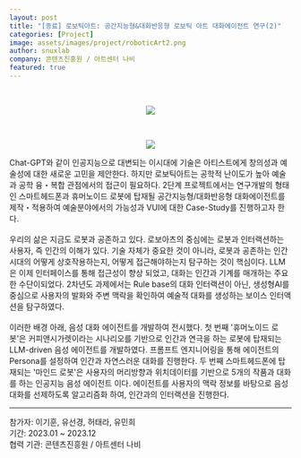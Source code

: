 ```yaml
---
layout: post
title: "[종료] 로보틱아트: 공간지능형&대화반응형 로보틱 아트 대화에이전트 연구(2)"
categories: [Project]
image: assets/images/project/roboticArt2.png
author: snuxlab
company: 콘텐츠진흥원 / 아트센터 나비
featured: true
---
```


<p>
<br>
<p align="center"><img src="{{site.baseurl}}/assets/images/project/roboticArt2.png"></p>
<br>
<p align="center"><img src="{{site.baseurl}}/assets/images/project/RA2exhibition.png"></p>
Chat-GPT와 같이 인공지능으로 대변되는 이시대에 기술은 아티스트에게 창의성과 예술성에 대한 새로운 고민을 제안한다. 하지만 로보틱아트는 공학적 난이도가 높아 예술과 공학 융・복합 관점에서의 접근이 필요하다.  2단계 프로젝트에서는 연구개발의 형태인 스마트헤드폰과 휴머노이드 로봇에 탑재될 공간지능형/대화반응형 대화에이전트를 제작・적용하여 예술분야에서의 가능성과 VUI에 대한 Case-Study를 진행하고자 한다.
<br>
<br>
우리의 삶은 지금도 로봇과 공존하고 있다. 로보아츠의 중심에는 로봇과 인터랙션하는 사용자, 즉 인간의 이해가 있다. 기술 자체가 중요한 것이 아니라, 로봇과 공존하는 인간 시대의 어떻게 상호작용하는지, 어떻게 접근해야하는지 탐구하는 것이 핵심이다. LLM은 이제 인터페이스를 통해 접근성이 향상 되었고, 대화는 인간과 기계를 매개하는 주요한 수단이되었다. 2차년도 과제에서는 Rule base의 대화 인터랙션이 아닌, 생성형AI를 중심으로 사용자의 발화와 주변 맥락을 확인하여 예술적 대화를 생성하는 보이스 인터액션을 탐구하였다.
<br>
<br>
이러한 배경 아래, 음성 대화 에이전트를 개발하여 전시했다. 첫 번째 '휴머노이드 로봇'은 커피앤시가렛이라는 시나리오를 기반으로 인간과 연극을 하는 로봇에 탑재되는 LLM-driven 음성 에이전트를 개발하였다. 프롬프트 엔지니어링을 통해 에이전트의 Persona를 설정하여 인간과 자연스러운 대화를 진행한다. 두 번째 스마트헤드폰에 탑재되는 '마인드 로봇'은 사용자의 머리방향과 위치데이터를 기반으로 5개의 작품과 대화를 하는 인공지능 음성 에이전트 이다. 에이전트를 사용자의 맥락 정보를 바탕으로 음성 대화를 선제하도록 알고리즘화 하여, 인간과의 인터랙션을 진행한다.
<br>
</p>

<hr>
참가자: 이기훈, 유선경, 허태라, 유민희 <br>
기간: 2023.01 ~ 2023.12 <br>
협력 기관: 콘텐츠진흥원 / 아트센터 나비
